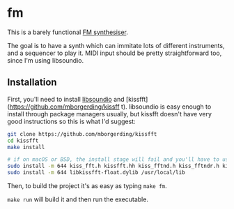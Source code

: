 # fm

This is a barely functional [FM synthesiser](https://en.wikipedia.org/wiki/Frequency_modulation_synthesis).

The goal is to have a synth which can immitate lots of different instruments, and a sequencer to play it. MIDI input should be pretty straightforward too, since I'm using libsoundio.

## Installation

First, you'll need to install [libsoundio](http://libsound.io) and [kissfft](https://github.com/mborgerding/kissff
t). libsoundio is easy enough to install through package managers usually, but kissfft doesn't have very good instructions so this is what I'd suggest:

```sh
git clone https://github.com/mborgerding/kissfft
cd kissfft
make install

# if on macOS or BSD, the install stage will fail and you'll have to use this instead:
sudo install -m 644 kiss_fft.h kissfft.hh kiss_fftnd.h kiss_fftndr.h kiss_fftr.h /usr/local/include/kissfft
sudo install -m 644 libkissfft-float.dylib /usr/local/lib
```

Then, to build the project it's as easy as typing `make fm`.

`make run` will build it and then run the executable.
